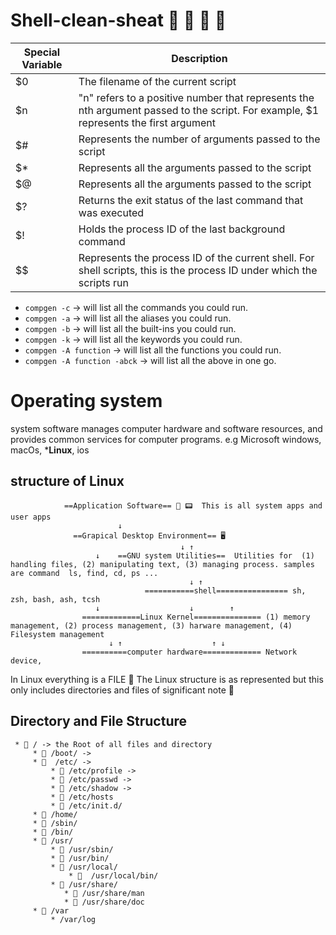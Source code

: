 # Shell-clean-sheat  🐚 🐚 🐚 🐚




Special Variable  | Description
----------------- | ------------
$0                | The filename of the current script
$n                | "n" refers to a positive number that represents the nth argument passed to the script. For example, $1 represents the first argument
$#                | Represents the number of arguments passed to the script
$*                | Represents all the arguments passed to the script
$@                | Represents all the arguments passed to the script
$?                | Returns the exit status of the last command that was executed
$!                | Holds the process ID of the last background command
$$                | Represents the process ID of the current shell. For shell scripts, this is the process ID under which the scripts run



* `compgen -c` -> will list all the commands you could run.
* `compgen -a` -> will list all the aliases you could run.
* `compgen -b` -> will list all the built-ins you could run.
* `compgen -k` -> will list all the keywords you could run.
* `compgen -A function` -> will list all the functions you could run.
* `compgen -A function -abck` -> will list all the above in one go.







# Operating system
 system software manages computer hardware and software resources, and provides common services for computer programs.
 e.g  Microsoft windows, macOs, ***Linux**, ios
 
 ## structure of Linux

    
                ==Application Software== 📲 📟  This is all system apps and user apps 
                            ↓
                  ==Grapical Desktop Environment== 🖥
                                          ↓ ↑
                       ↓    ==GNU system Utilities==  Utilities for  (1) handling files, (2) manipulating text, (3) managing process. samples are command  ls, find, cd, ps ... 
                                            ↓ ↑
                                  ===========shell================ sh, zsh, bash, ash, tcsh
                       ↓                    ↓        ↑ 
                    =============Linux Kernel=============== (1) memory management, (2) process management, (3) harware management, (4) Filesystem management
                          ↓ ↑                    ↑ ↓   
                    ==========computer hardware============= Network device, 





In Linux everything is a FILE 📌
The Linux structure is as represented but this only includes directories and files of significant note  📌

## Directory and File Structure
```
 * 📁 / -> the Root of all files and directory 
     * 📁 /boot/ ->
     * 📁  /etc/ ->
         * 📄 /etc/profile ->
         * 📄 /etc/passwd ->
         * 📄 /etc/shadow ->
         * 📄 /etc/hosts
         * 📁 /etc/init.d/
     * 📁 /home/
     * 📁 /sbin/
     * 📁 /bin/
     * 📁 /usr/
         * 📁 /usr/sbin/
         * 📁 /usr/bin/
         * 📁 /usr/local/
             * 📁  /usr/local/bin/
         * 📁 /usr/share/
            * 📄 /usr/share/man
            * 📄 /usr/share/doc
     * 📁 /var
         * /var/log
```
       
   

